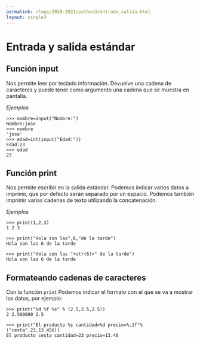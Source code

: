 ```yaml
---
permalink: /lmgs/2020-2021/python3/entrada_salida.html
layout: single3
---
```


# Entrada y salida estándar

## Función input

Nos permite leer por teclado información. Devuelve una cadena de caracteres y puede tener como argumento una cadena que se muestra en pantalla.

*Ejemplos*

	>>> nombre=input("Nombre:")
	Nombre:jose
	>>> nombre
	'jose'
	>>> edad=int(input("Edad:"))
	Edad:23
	>>> edad
	23
	
## Función print

Nos permite escribir en la salida estándar. Podemos indicar varios datos a imprimir, que por defecto serán separado por un espacio. Podemos también imprimir varias cadenas de texto utilizando la concatenación.

*Ejemplos*

	>>> print(1,2,3)
	1 2 3
	
	>>> print("Hola son las",6,"de la tarde")
	Hola son las 6 de la tarde
	
    >>> print("Hola son las "+str(6)+" de la tarde")
	Hola son las 6 de la tarde

## Formateando cadenas de caracteres
	
Con la función `print` Podemos indicar el formato con el que se va a mostrar los datos, por ejemplo:

	>>> print("%d %f %s" % (2.5,2.5,2.5))
	2 2.500000 2.5
	
	>>> print("El producto %s cantidad=%d precio=%.2f"%("cesta",23,13.456))
	El producto cesta cantidad=23 precio=13.46	




